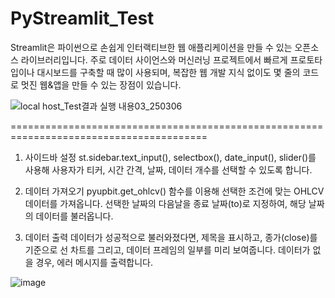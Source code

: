 # PyStreamlit_Test
Streamlit은 파이썬으로 손쉽게 인터랙티브한 웹 애플리케이션을 만들 수 있는 오픈소스 라이브러리입니다. 주로 데이터 사이언스와 머신러닝 프로젝트에서 빠르게 프로토타입이나 대시보드를 구축할 때 많이 사용되며, 복잡한 웹 개발 지식 없이도 몇 줄의 코드로 멋진 웹&amp;앱을 만들 수 있는 장점이 있습니다.

![local host_Test결과 실행 내용03_250306](https://github.com/user-attachments/assets/20582207-ddce-4991-af8d-b4301f4fc83c)

========================================================================================
1. 사이드바 설정
st.sidebar.text_input(), selectbox(), date_input(), slider()를 사용해 사용자가 티커, 시간 간격, 날짜, 데이터 개수를 선택할 수 있도록 합니다.

2. 데이터 가져오기
pyupbit.get_ohlcv() 함수를 이용해 선택한 조건에 맞는 OHLCV 데이터를 가져옵니다.
선택한 날짜의 다음날을 종료 날짜(to)로 지정하여, 해당 날짜의 데이터를 불러옵니다.

3. 데이터 출력
데이터가 성공적으로 불러와졌다면, 제목을 표시하고, 종가(close)를 기준으로 선 차트를 그리고, 데이터 프레임의 일부를 미리 보여줍니다.
데이터가 없을 경우, 에러 메시지를 출력합니다.

![image](https://github.com/user-attachments/assets/5861db8b-a204-499e-803f-abd65252bac8)
